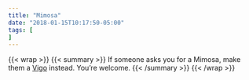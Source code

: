 ```yaml
---
title: "Mimosa"
date: "2018-01-15T10:17:50-05:00"
tags: [
]
---
```

{{< wrap >}}
{{< summary >}}
If someone asks you for a Mimosa, make them a [Vigo](/drinks/vigo/) instead. You’re welcome.
{{< /summary >}}
{{< /wrap >}}

